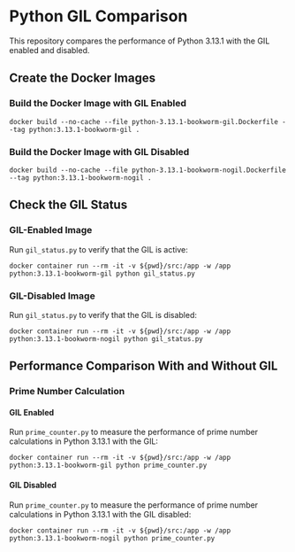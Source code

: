 # Python GIL Comparison
This repository compares the performance of Python 3.13.1 with the GIL enabled and disabled.

## Create the Docker Images
### Build the Docker Image with GIL Enabled
```shell
docker build --no-cache --file python-3.13.1-bookworm-gil.Dockerfile --tag python:3.13.1-bookworm-gil .
```
### Build the Docker Image with GIL Disabled
```shell
docker build --no-cache --file python-3.13.1-bookworm-nogil.Dockerfile --tag python:3.13.1-bookworm-nogil .
```

## Check the GIL Status
### GIL-Enabled Image
Run `gil_status.py` to verify that the GIL is active:
```shell
docker container run --rm -it -v ${pwd}/src:/app -w /app python:3.13.1-bookworm-gil python gil_status.py
```
### GIL-Disabled Image
Run `gil_status.py` to verify that the GIL is disabled:
```shell
docker container run --rm -it -v ${pwd}/src:/app -w /app python:3.13.1-bookworm-nogil python gil_status.py
```

## Performance Comparison With and Without GIL
### Prime Number Calculation
#### GIL Enabled
Run `prime_counter.py` to measure the performance of prime number calculations in Python 3.13.1 with the GIL:
```shell
docker container run --rm -it -v ${pwd}/src:/app -w /app python:3.13.1-bookworm-gil python prime_counter.py
```
#### GIL Disabled
Run `prime_counter.py` to measure the performance of prime number calculations in Python 3.13.1 with the GIL disabled: 
```shell
docker container run --rm -it -v ${pwd}/src:/app -w /app python:3.13.1-bookworm-nogil python prime_counter.py
```
